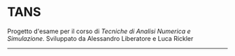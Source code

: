 # TANS

Progetto d'esame per il corso di *Tecniche di Analisi Numerica e Simulazione*. Sviluppato da Alessandro Liberatore e Luca Rickler

---

